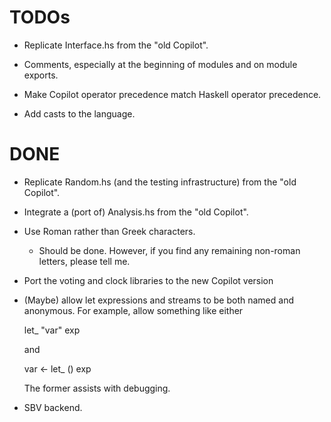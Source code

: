 TODOs
=====

*   Replicate Interface.hs from the "old Copilot".

*   Comments, especially at the beginning of modules and on module exports.

*   Make Copilot operator precedence match Haskell operator precedence.

*   Add casts to the language.

DONE
====

*   Replicate Random.hs (and the testing infrastructure) from the "old Copilot".

*   Integrate a (port of) Analysis.hs from the "old Copilot".

*   Use Roman rather than Greek characters.

    +   Should be done. However, if you find any remaining non-roman letters,
        please tell me.

*   Port the voting and clock libraries to the new Copilot version

*   (Maybe) allow let expressions and streams to be both named and anonymous.
    For example, allow something like either

    let_ "var" exp

    and 
    
    var <- let_ () exp 

    The former assists with debugging.

*   SBV backend.
